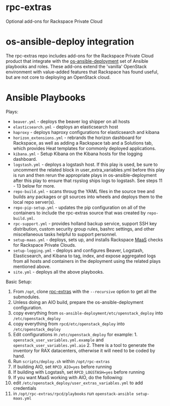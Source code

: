 # rpc-extras
Optional add-ons for Rackspace Private Cloud

# os-ansible-deploy integration

The rpc-extras repo includes add-ons for the Rackspace Private Cloud product
that integrate with the 
[os-ansible-deployment](https://github.com/stackforge/os-ansible-deployment)
set of Ansible playbooks and roles.
These add-ons extend the 'vanilla' OpenStack environment with value-added
features that Rackspace has found useful, but are not core to deploying an
OpenStack cloud.

# Ansible Playbooks

Plays:

* `beaver.yml` - deploys the beaver log shipper on all hosts
* `elasticsearch.yml` - deploys an elasticsearch host
* `haproxy` - deploys haproxy configurations for elasticsearch and kibana
* `horizon_extensions.yml` - rebrands the horizon dashboard for Rackspace,
as well as adding a Rackspace tab and a Solutions tab, which provides
Heat templates for commonly deployed applications.
* `kibana.yml` - Setup Kibana on the Kibana hosts for the logging dashboard.
* `logstash.yml` - deploys a logstash host. If this play is used, be sure to
uncomment the related block in user_extra_variables.yml before this play is
run and then rerun the appropriate plays in os-ansible-deployment after this
play to ensure that rsyslog ships logs to logstash. See steps 11 - 13 below
for more.
* `repo-build.yml` - scans throug the YAML files in the source tree and builds
any packages or git sources into wheels and deploys them to the local repo
server(s).
* `repo-pip-setup.yml` - updates the pip configuration on all of the containers
to include the rpc-extras source that was created by `repo-build.yml`.
* `rpc-support.yml` - provides holland backup service, support SSH key
distribution, custom security group rules, bashrc settings, and other
miscellaneous tasks helpful to support personnel.
* `setup-maas.yml` - deploys, sets up, and installs Rackspace
[MaaS](http://www.rackspace.com/cloud/monitoring) checks
for Rackspace Private Clouds.
* `setup-logging.yml` - deploys and configures Beaver, Logstash,
Elasticsearch, and Kibana to tag, index, and expose aggregated logs from all
hosts and containers in the deployment using the related plays mentioned
above.
* `site.yml` - deploys all the above playbooks.

Basic Setup:

1. From `/opt`, clone [rpc-extras](https://github.com/rcbops/rpc-extras)
with the `--recursive` option to get all the submodules.
2. Unless doing an AIO build, prepare the os-ansible-deployment configuration.
  1. copy everything from `os-ansible-deployment/etc/openstack_deploy` 
     into `/etc/openstack_deploy`
  2. copy everything from `rpcd/etc/openstack_deploy` into
     `/etc/openstack_deploy`
  3. Edit configurations in `/etc/openstack_deploy` for example:
    1. `openstack_user_variables.yml.example` and
       `openstack_user_variables.yml.aio`
    2. There is a tool to generate the inventory for RAX datacenters, otherwise
       it will need to be coded by hand.
3. Run `scripts/deploy.sh` within `/opt/rpc-extras`
  1. If building AIO, set `RPCD_AIO=yes` before running
  2. If building with Logstash, set `RPCD_LOGSTASH=yes` before running
4. If you want MaaS working with AIO, do the following:
  1. edit `/etc/openstack_deploy/user_extras_variables.yml` to add credentials
  2. in `/opt/rpc-extras/rpcd/playbooks` run `openstack-ansible setup-maas.yml`
